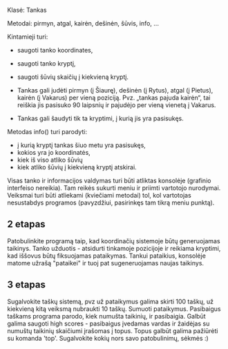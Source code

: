 Klasė: Tankas

Metodai: pirmyn, atgal, kairėn, dešinėn, šūvis, info, ...

Kintamieji turi:
* saugoti tanko koordinates,
* saugoti tanko kryptį,
* saugoti šūvių skaičių į kiekvieną kryptį.

* Tankas gali judėti pirmyn (į Šiaurę), dešinėn (į Rytus), atgal (į
Pietus), kairėn (į Vakarus) per vieną poziciją. Pvz. „tankas pajuda
kairėn“, tai reiškia jis pasisuko 90 laipsnių ir pajudėjo per vieną
vienetą į Vakarus.
* Tankas gali šaudyti tik ta kryptimi, į kurią jis yra pasisukęs.

Metodas info() turi parodyti:
* į kurią kryptį tankas šiuo metu yra pasisukęs,
* kokios yra jo koordinatės,
* kiek iš viso atliko šūvių
* kiek atliko šūvių į kiekvieną kryptį atskirai.

Visas tanko ir informacijos valdymas turi būti atliktas konsolėje
(grafinio interfeiso nereikia). Tam reikės sukurti meniu ir priimti
vartotojo nurodymai. Veiksmai turi būti atliekami (kviečiami metodai)
tol, kol vartotojas nesustabdys programos (pavyzdžiui, pasirinkęs tam
tikrą meniu punktą).

## 2 etapas

Patobulinkite programą taip, kad koordinačių sistemoje būtų generuojamas taikinys. Tanko užduotis - atsidurti tinkamoje pozicijoje ir reikiama kryptimi, kad iššovus būtų fiksuojamas pataikymas. Tankui pataikius, konsolėje matome užrašą "pataikei" ir tuoj pat sugeneruojamas naujas taikinys. 
## 3 etapas

Sugalvokite taškų sistemą, pvz už pataikymus galima skirti 100 taškų, už kiekvieną kitą veiksmą nubraukti 10 taškų. Sumuoti pataikymus. Pasibaigus taškams programa parodo, kiek numušta taikinių, ir pasibaigia. Galbūt galima saugoti high scores - pasibaigus įvedamas vardas ir žaidėjas su numuštų taikinių skaičiumi įrašomas į topus. Topus galbūt galima pažiūrėti su komanda 'top'. Sugalvokite kokių nors savo patobulinimų, sėkmės :)
